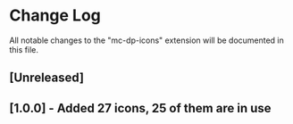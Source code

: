 # Change Log

All notable changes to the "mc-dp-icons" extension will be documented in this file.

## [Unreleased]


## [1.0.0] - Added 27 icons, 25 of them are in use